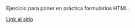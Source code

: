 Ejercicio para poner en práctica formularios HTML.

[Link al sitio](https://dbsantiago.github.io/Codecademy/FrontEndEngineer/46-davies-burger/index.html)